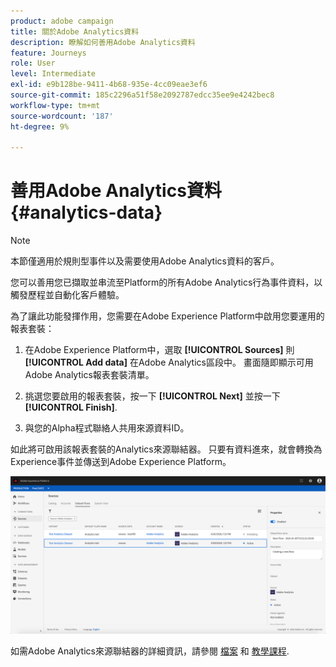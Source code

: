 ```yaml
---
product: adobe campaign
title: 關於Adobe Analytics資料
description: 瞭解如何善用Adobe Analytics資料
feature: Journeys
role: User
level: Intermediate
exl-id: e9b128be-9411-4b68-935e-4cc09eae3ef6
source-git-commit: 185c2296a51f58e2092787edcc35ee9e4242bec8
workflow-type: tm+mt
source-wordcount: '187'
ht-degree: 9%

---
```


# 善用Adobe Analytics資料{#analytics-data}

>[!NOTE]
>
>本節僅適用於規則型事件以及需要使用Adobe Analytics資料的客戶。

您可以善用您已擷取並串流至Platform的所有Adobe Analytics行為事件資料，以觸發歷程並自動化客戶體驗。

為了讓此功能發揮作用，您需要在Adobe Experience Platform中啟用您要運用的報表套裝：

1. 在Adobe Experience Platform中，選取 **[!UICONTROL Sources]** 則 **[!UICONTROL Add data]** 在Adobe Analytics區段中。 畫面隨即顯示可用Adobe Analytics報表套裝清單。

1. 挑選您要啟用的報表套裝，按一下 **[!UICONTROL Next]** 並按一下 **[!UICONTROL Finish]**.

1. 與您的Alpha程式聯絡人共用來源資料ID。

如此將可啟用該報表套裝的Analytics來源聯結器。 只要有資料進來，就會轉換為Experience事件並傳送到Adobe Experience Platform。

![](../assets/alpha-event9.png)

如需Adobe Analytics來源聯結器的詳細資訊，請參閱 [檔案](https://experienceleague.adobe.com/docs/experience-platform/sources/connectors/adobe-applications/analytics.html?lang=zh-Hant) 和 [教學課程](https://experienceleague.adobe.com/docs/experience-platform/sources/ui-tutorials/create/adobe-applications/analytics.html).
